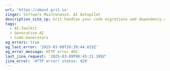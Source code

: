 ```yaml
---
url: 'https://about.grit.io'
zinger: Software Maintenance. AI Autopilot
description_site_cp: Grit handles your code migrations and dependency upgrades for you
tags:
  - AI-Toolkit
  - Generative-AI
  - Code-Generators
og_errors: true
og_last_error: '2025-03-08T20:39:44.833Z'
og_error_message: HTTP error 401
last_jina_request: '2025-03-09T06:45:21.189Z'
jina_error: 'HTTP error! status: 429'
---
```


